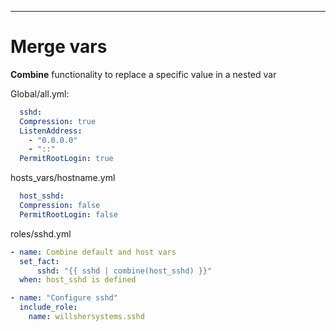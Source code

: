 ---

# Merge vars

**Combine** functionality to replace a specific value in a nested var

Global/all.yml:

```yaml
  sshd:
  Compression: true
  ListenAddress:
    - "0.0.0.0"
    - "::"
  PermitRootLogin: true
```

hosts_vars/hostname.yml
```yaml
  host_sshd:
  Compression: false
  PermitRootLogin: false
```

roles/sshd.yml

```yaml
- name: Combine default and host vars
  set_fact:
      sshd: "{{ sshd | combine(host_sshd) }}"
  when: host_sshd is defined

- name: "Configure sshd"
  include_role:
    name: willshersystems.sshd
```